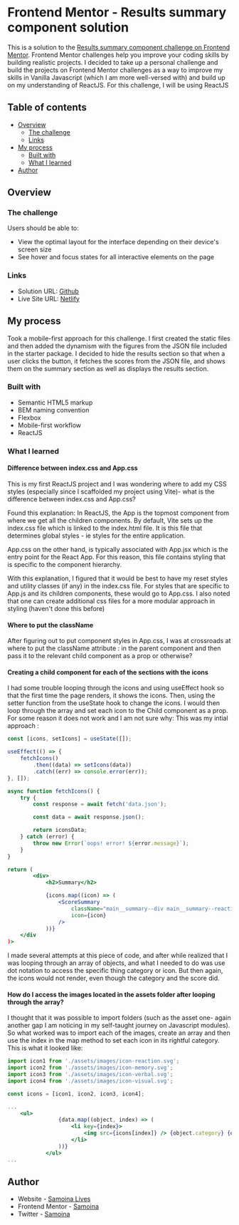 # Frontend Mentor - Results summary component solution

This is a solution to the [Results summary component challenge on Frontend Mentor](https://www.frontendmentor.io/challenges/results-summary-component-CE_K6s0maV). Frontend Mentor challenges help you improve your coding skills by building realistic projects. I decided to take up a personal challenge and build the projects on Frontend Mentor challenges as a way to improve my skills in Vanilla Javascript (which I am more well-versed with) and build up on my understanding of ReactJS. For this challenge, I will be using ReactJS

## Table of contents

- [Overview](#overview)
  - [The challenge](#the-challenge)
  - [Links](#links)
- [My process](#my-process)
  - [Built with](#built-with)
  - [What I learned](#what-i-learned)
- [Author](#author)

## Overview

### The challenge

Users should be able to:

- View the optimal layout for the interface depending on their device's screen size
- See hover and focus states for all interactive elements on the page

### Links

- Solution URL: [Github](https://github.com/samoina/results-summary-component-reactjs)
- Live Site URL: [Netlify](/)

## My process

Took a mobile-first approach for this challenge. I first created the static files and then added the dynamism with the figures from the JSON file included in the starter package. I decided to hide the results section so that when a user clicks the button, it fetches the scores from the JSON file, and shows them on the summary section as well as displays the results section.

### Built with

- Semantic HTML5 markup
- BEM naming convention
- Flexbox
- Mobile-first workflow
- ReactJS

### What I learned

#### Difference between index.css and App.css

This is my first ReactJS project and I was wondering where to add my CSS styles (especially since I scaffolded my project using Vite)- what is the difference between index.css and App.css?

Found this explanation: In ReactJS, the App is the topmost component from where we get all the children components. By default, Vite sets up the index.css file which is linked to the index.html file. It is this file that determines global styles - ie styles for the entire application.

App.css on the other hand, is typically associated with App.jsx which is the entry point for the React App. For this reason, this file contains styling that is specific to the component hierarchy.

With this explanation, I figured that it would be best to have my reset styles and utility classes (if any) in the index.css file. For styles that are specific to App.js and its children components, these would go to App.css. I also noted that one can create additional css files for a more modular approach in styling (haven't done this before)

#### Where to put the className

After figuring out to put component styles in App.css, I was at crossroads at where to put the className attribute : in the parent component and then pass it to the relevant child component as a prop or otherwise?

#### Creating a child component for each of the sections with the icons

I had some trouble looping through the icons and using useEffect hook so that the first time the page renders, it shows the icons. Then, using the setter function from the useState hook to change the icons. I would then loop through the array and set each icon to the Child component as a prop. For some reason it does not work and I am not sure why: This was my intial approach :

```jsx
const [icons, setIcons] = useState([]);

useEffect(() => {
	fetchIcons()
		.then((data) => setIcons(data))
		.catch((err) => console.error(err));
}, []);

async function fetchIcons() {
	try {
		const response = await fetch('data.json');

		const data = await response.json();

		return iconsData;
	} catch (error) {
		throw new Error(`oops! error! ${error.message}`);
	}
}

return (
		<div>
			<h2>Summary</h2>

			{icons.map((icon) => (
				<ScoreSummary
					className="main__summary--div main__summary--reaction"
					icon={icon}
				/>
			))}
    </div
)>
```

I made several attempts at this piece of code, and after while realized that I was looping through an array of objects, and what I needed to do was use dot notation to access the specific thing category or icon. But then again, the icons would not render, even though the category and the score did.

#### How do I access the images located in the assets folder after looping through the array?

I thought that it was possible to import folders (such as the asset one- again another gap I am noticing in my self-taught journey on Javascript modules). So what worked was to import each of the images, create an array and then use the index in the map method to set each icon in its rightful category. This is what it looked like:

```jsx
import icon1 from './assets/images/icon-reaction.svg';
import icon2 from './assets/images/icon-memory.svg';
import icon3 from './assets/images/icon-verbal.svg';
import icon4 from './assets/images/icon-visual.svg';

const icons = [icon1, icon2, icon3, icon4];

...
	<ul>
				{data.map((object, index) => (
					<li key={index}>
						<img src={icons[index]} /> {object.category} {object.score}
					</li>
				))}
			</ul>
...
```

## Author

- Website - [Samoina Lives](https://samoinalives.wordpress.com/)
- Frontend Mentor - [Samoina](https://www.frontendmentor.io/profile/samoina)
- Twitter - [Samoina](https://www.twitter.com/samoina)
